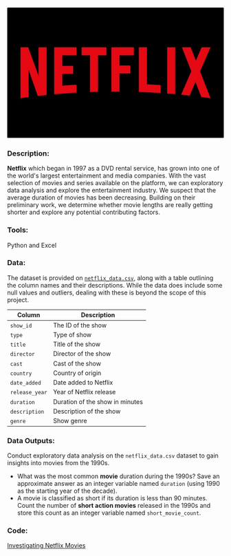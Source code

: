 ![image](https://github.com/mynameisfho/My-Data-Analyst-Portofolio/blob/main/Investigating%20Netflix%20Movies/Netflix-Logo.jpg)

### Description:
**Netflix** which began in 1997 as a DVD rental service, has grown into one of the world's largest entertainment and media companies. With the vast selection of movies and series available on the platform, we can exploratory data analysis and explore the entertainment industry. We suspect that the average duration of movies has been decreasing. Building on their preliminary work, we determine whether movie lengths are really getting shorter and explore any potential contributing factors.

### Tools: 
Python and Excel

### Data:
The dataset is provided on [`netflix_data.csv`](https://github.com/mynameisfho/My-Data-Analyst-Portofolio/blob/main/Investigating%20Netflix%20Movies/netflix_data.csv), along with a table outlining the column names and their descriptions. While the data does include some null values and outliers, dealing with these is beyond the scope of this project. 

| Column | Description |
|--------|-------------|
| `show_id` | The ID of the show |
| `type` | Type of show |
| `title` | Title of the show |
| `director` | Director of the show |
| `cast` | Cast of the show |
| `country` | Country of origin |
| `date_added` | Date added to Netflix |
| `release_year` | Year of Netflix release |
| `duration` | Duration of the show in minutes |
| `description` | Description of the show |
| `genre` | Show genre |

### Data Outputs: 
Conduct exploratory data analysis on the `netflix_data.csv` dataset to gain insights into movies from the 1990s.
- What was the most common **movie** duration during the 1990s? Save an approximate answer as an integer variable named `duration` (using 1990 as the starting year of the decade).
- A movie is classified as short if its duration is less than 90 minutes. Count the number of **short action movies** released in the 1990s and store this count as an integer variable named `short_movie_count`.

### Code:
[Investigating Netflix Movies](https://github.com/mynameisfho/My-Data-Analyst-Portofolio/blob/main/Investigating%20Netflix%20Movies/netflix_data.ipynb)